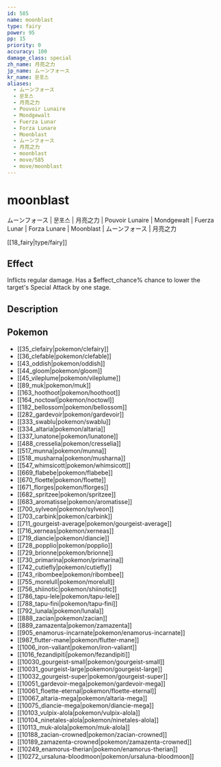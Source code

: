 ```yaml
---
id: 585
name: moonblast
type: fairy
power: 95
pp: 15
priority: 0
accuracy: 100
damage_class: special
zh_name: 月亮之力
jp_name: ムーンフォース
kr_name: 문포스
aliases:
  - ムーンフォース
  - 문포스
  - 月亮之力
  - Pouvoir Lunaire
  - Mondgewalt
  - Fuerza Lunar
  - Forza Lunare
  - Moonblast
  - ムーンフォース
  - 月亮之力
  - moonblast
  - move/585
  - move/moonblast
---
```

# moonblast
    
ムーンフォース | 문포스 | 月亮之力 | Pouvoir Lunaire | Mondgewalt | Fuerza Lunar | Forza Lunare | Moonblast | ムーンフォース | 月亮之力

[[18_fairy|type/fairy]]

## Effect

Inflicts regular damage.  Has a $effect_chance% chance to lower the target's Special Attack by one stage.

## Description



## Pokemon

- [[35_clefairy|pokemon/clefairy]]
- [[36_clefable|pokemon/clefable]]
- [[43_oddish|pokemon/oddish]]
- [[44_gloom|pokemon/gloom]]
- [[45_vileplume|pokemon/vileplume]]
- [[89_muk|pokemon/muk]]
- [[163_hoothoot|pokemon/hoothoot]]
- [[164_noctowl|pokemon/noctowl]]
- [[182_bellossom|pokemon/bellossom]]
- [[282_gardevoir|pokemon/gardevoir]]
- [[333_swablu|pokemon/swablu]]
- [[334_altaria|pokemon/altaria]]
- [[337_lunatone|pokemon/lunatone]]
- [[488_cresselia|pokemon/cresselia]]
- [[517_munna|pokemon/munna]]
- [[518_musharna|pokemon/musharna]]
- [[547_whimsicott|pokemon/whimsicott]]
- [[669_flabebe|pokemon/flabebe]]
- [[670_floette|pokemon/floette]]
- [[671_florges|pokemon/florges]]
- [[682_spritzee|pokemon/spritzee]]
- [[683_aromatisse|pokemon/aromatisse]]
- [[700_sylveon|pokemon/sylveon]]
- [[703_carbink|pokemon/carbink]]
- [[711_gourgeist-average|pokemon/gourgeist-average]]
- [[716_xerneas|pokemon/xerneas]]
- [[719_diancie|pokemon/diancie]]
- [[728_popplio|pokemon/popplio]]
- [[729_brionne|pokemon/brionne]]
- [[730_primarina|pokemon/primarina]]
- [[742_cutiefly|pokemon/cutiefly]]
- [[743_ribombee|pokemon/ribombee]]
- [[755_morelull|pokemon/morelull]]
- [[756_shiinotic|pokemon/shiinotic]]
- [[786_tapu-lele|pokemon/tapu-lele]]
- [[788_tapu-fini|pokemon/tapu-fini]]
- [[792_lunala|pokemon/lunala]]
- [[888_zacian|pokemon/zacian]]
- [[889_zamazenta|pokemon/zamazenta]]
- [[905_enamorus-incarnate|pokemon/enamorus-incarnate]]
- [[987_flutter-mane|pokemon/flutter-mane]]
- [[1006_iron-valiant|pokemon/iron-valiant]]
- [[1016_fezandipiti|pokemon/fezandipiti]]
- [[10030_gourgeist-small|pokemon/gourgeist-small]]
- [[10031_gourgeist-large|pokemon/gourgeist-large]]
- [[10032_gourgeist-super|pokemon/gourgeist-super]]
- [[10051_gardevoir-mega|pokemon/gardevoir-mega]]
- [[10061_floette-eternal|pokemon/floette-eternal]]
- [[10067_altaria-mega|pokemon/altaria-mega]]
- [[10075_diancie-mega|pokemon/diancie-mega]]
- [[10103_vulpix-alola|pokemon/vulpix-alola]]
- [[10104_ninetales-alola|pokemon/ninetales-alola]]
- [[10113_muk-alola|pokemon/muk-alola]]
- [[10188_zacian-crowned|pokemon/zacian-crowned]]
- [[10189_zamazenta-crowned|pokemon/zamazenta-crowned]]
- [[10249_enamorus-therian|pokemon/enamorus-therian]]
- [[10272_ursaluna-bloodmoon|pokemon/ursaluna-bloodmoon]]

